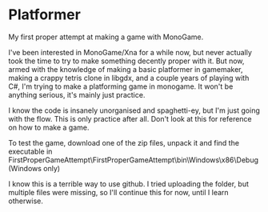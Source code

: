 # Platformer
My first proper attempt at making a game with MonoGame.

I've been interested in MonoGame/Xna for a while now, but never actually took the time to try to make something decently proper with it. But now, armed with the knowledge of making a basic platformer in gamemaker, making a crappy tetris clone in libgdx, and a couple years of playing with C#, I'm trying to make a platforming game in monogame. It won't be anything serious, it's mainly just practice.

I know the code is insanely unorganised and spaghetti-ey, but I'm just going with the flow. This is only practice after all. Don't look at this for reference on how to make a game.

To test the game, download one of the zip files, unpack it and find the executable in FirstProperGameAttempt\FirstProperGameAttempt\bin\Windows\x86\Debug (Windows only)

I know this is a terrible way to use github. I tried uploading the folder, but multiple files were missing, so I'll continue this for now, until I learn otherwise.
